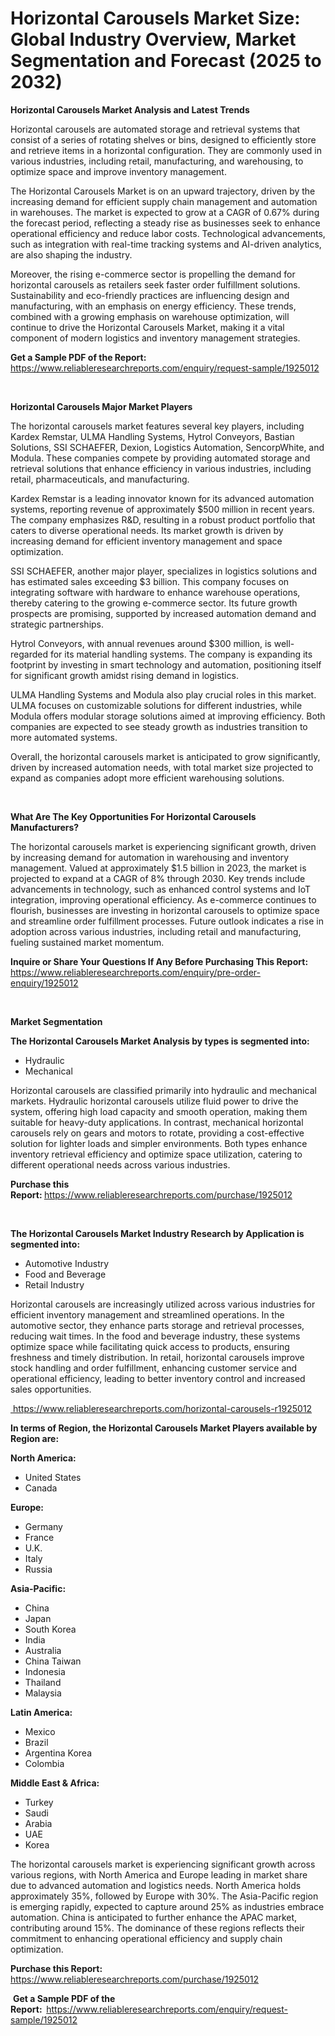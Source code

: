 <p><h1>Horizontal Carousels Market Size: Global Industry Overview, Market Segmentation and Forecast (2025 to 2032)</h1></p><p><strong>Horizontal Carousels Market Analysis and Latest Trends</strong></p>
<p><p>Horizontal carousels are automated storage and retrieval systems that consist of a series of rotating shelves or bins, designed to efficiently store and retrieve items in a horizontal configuration. They are commonly used in various industries, including retail, manufacturing, and warehousing, to optimize space and improve inventory management.</p><p>The Horizontal Carousels Market is on an upward trajectory, driven by the increasing demand for efficient supply chain management and automation in warehouses. The market is expected to grow at a CAGR of 0.67% during the forecast period, reflecting a steady rise as businesses seek to enhance operational efficiency and reduce labor costs. Technological advancements, such as integration with real-time tracking systems and AI-driven analytics, are also shaping the industry. </p><p>Moreover, the rising e-commerce sector is propelling the demand for horizontal carousels as retailers seek faster order fulfillment solutions. Sustainability and eco-friendly practices are influencing design and manufacturing, with an emphasis on energy efficiency. These trends, combined with a growing emphasis on warehouse optimization, will continue to drive the Horizontal Carousels Market, making it a vital component of modern logistics and inventory management strategies.</p></p>
<p><strong>Get a Sample PDF of the Report:&nbsp;</strong> <a href="https://www.reliableresearchreports.com/enquiry/request-sample/1925012?utm_campaign=3130&utm_medium=2&utm_source=Github&utm_content=ia&utm_term=16042025&utm_id=horizontal-carousels">https://www.reliableresearchreports.com/enquiry/request-sample/1925012</a></p>
<p>&nbsp;</p>
<p><strong>Horizontal Carousels Major Market Players</strong></p>
<p><p>The horizontal carousels market features several key players, including Kardex Remstar, ULMA Handling Systems, Hytrol Conveyors, Bastian Solutions, SSI SCHAEFER, Dexion, Logistics Automation, SencorpWhite, and Modula. These companies compete by providing automated storage and retrieval solutions that enhance efficiency in various industries, including retail, pharmaceuticals, and manufacturing.</p><p>Kardex Remstar is a leading innovator known for its advanced automation systems, reporting revenue of approximately $500 million in recent years. The company emphasizes R&D, resulting in a robust product portfolio that caters to diverse operational needs. Its market growth is driven by increasing demand for efficient inventory management and space optimization.</p><p>SSI SCHAEFER, another major player, specializes in logistics solutions and has estimated sales exceeding $3 billion. This company focuses on integrating software with hardware to enhance warehouse operations, thereby catering to the growing e-commerce sector. Its future growth prospects are promising, supported by increased automation demand and strategic partnerships.</p><p>Hytrol Conveyors, with annual revenues around $300 million, is well-regarded for its material handling systems. The company is expanding its footprint by investing in smart technology and automation, positioning itself for significant growth amidst rising demand in logistics.</p><p>ULMA Handling Systems and Modula also play crucial roles in this market. ULMA focuses on customizable solutions for different industries, while Modula offers modular storage solutions aimed at improving efficiency. Both companies are expected to see steady growth as industries transition to more automated systems.</p><p>Overall, the horizontal carousels market is anticipated to grow significantly, driven by increased automation needs, with total market size projected to expand as companies adopt more efficient warehousing solutions.</p></p>
<p>&nbsp;</p>
<p><strong>What Are The Key Opportunities For Horizontal Carousels Manufacturers?</strong></p>
<p><p>The horizontal carousels market is experiencing significant growth, driven by increasing demand for automation in warehousing and inventory management. Valued at approximately $1.5 billion in 2023, the market is projected to expand at a CAGR of 8% through 2030. Key trends include advancements in technology, such as enhanced control systems and IoT integration, improving operational efficiency. As e-commerce continues to flourish, businesses are investing in horizontal carousels to optimize space and streamline order fulfillment processes. Future outlook indicates a rise in adoption across various industries, including retail and manufacturing, fueling sustained market momentum.</p></p>
<p><strong>Inquire or Share Your Questions If Any Before Purchasing This Report:</strong> <a href="https://www.reliableresearchreports.com/enquiry/pre-order-enquiry/1925012?utm_campaign=3130&utm_medium=2&utm_source=Github&utm_content=ia&utm_term=16042025&utm_id=horizontal-carousels">https://www.reliableresearchreports.com/enquiry/pre-order-enquiry/1925012</a></p>
<p>&nbsp;</p>
<p><strong>Market Segmentation</strong></p>
<p><strong>The Horizontal Carousels Market Analysis by types is segmented into:</strong></p>
<p><ul><li>Hydraulic</li><li>Mechanical</li></ul></p>
<p><p>Horizontal carousels are classified primarily into hydraulic and mechanical markets. Hydraulic horizontal carousels utilize fluid power to drive the system, offering high load capacity and smooth operation, making them suitable for heavy-duty applications. In contrast, mechanical horizontal carousels rely on gears and motors to rotate, providing a cost-effective solution for lighter loads and simpler environments. Both types enhance inventory retrieval efficiency and optimize space utilization, catering to different operational needs across various industries.</p></p>
<p><strong>Purchase this Report:&nbsp;</strong><a href="https://www.reliableresearchreports.com/purchase/1925012?utm_campaign=3130&utm_medium=2&utm_source=Github&utm_content=ia&utm_term=16042025&utm_id=horizontal-carousels">https://www.reliableresearchreports.com/purchase/1925012</a></p>
<p>&nbsp;</p>
<p><strong>The Horizontal Carousels Market Industry Research by Application is segmented into:</strong></p>
<p><ul><li>Automotive Industry</li><li>Food and Beverage</li><li>Retail Industry</li></ul></p>
<p><p>Horizontal carousels are increasingly utilized across various industries for efficient inventory management and streamlined operations. In the automotive sector, they enhance parts storage and retrieval processes, reducing wait times. In the food and beverage industry, these systems optimize space while facilitating quick access to products, ensuring freshness and timely distribution. In retail, horizontal carousels improve stock handling and order fulfillment, enhancing customer service and operational efficiency, leading to better inventory control and increased sales opportunities.</p></p>
<p><a href="https://www.reliableresearchreports.com/horizontal-carousels-r1925012?utm_campaign=3130&utm_medium=2&utm_source=Github&utm_content=ia&utm_term=16042025&utm_id=horizontal-carousels">&nbsp;https://www.reliableresearchreports.com/horizontal-carousels-r1925012</a></p>
<p><strong>In terms of Region, the Horizontal Carousels Market Players available by Region are:</strong></p>
<p>
    <p> <strong> North America: </strong>
        <ul>
            <li>United States</li>
            <li>Canada</li>
        </ul>
        </p> 
    <p> <strong> Europe: </strong>
        <ul>
            <li>Germany</li>
            <li>France</li>
            <li>U.K.</li>
            <li>Italy</li>
            <li>Russia</li>
        </ul>
        </p> 
    <p> <strong> Asia-Pacific: </strong>
        <ul>
            <li>China</li>
            <li>Japan</li>
            <li>South Korea</li>
            <li>India</li>
            <li>Australia</li>
            <li>China Taiwan</li>
            <li>Indonesia</li>
            <li>Thailand</li>
            <li>Malaysia</li>
        </ul>
        </p> 
    <p> <strong> Latin America: </strong>
        <ul>
            <li>Mexico</li>
            <li>Brazil</li>
            <li>Argentina Korea</li>
            <li>Colombia</li>
        </ul>
        </p> 
    <p> <strong> Middle East & Africa: </strong>
        <ul>
            <li>Turkey</li>
            <li>Saudi</li>
            <li>Arabia</li>
            <li>UAE</li>
            <li>Korea</li>
        </ul>
    </p>
    </p>
<p><p>The horizontal carousels market is experiencing significant growth across various regions, with North America and Europe leading in market share due to advanced automation and logistics needs. North America holds approximately 35%, followed by Europe with 30%. The Asia-Pacific region is emerging rapidly, expected to capture around 25% as industries embrace automation. China is anticipated to further enhance the APAC market, contributing around 15%. The dominance of these regions reflects their commitment to enhancing operational efficiency and supply chain optimization.</p></p>
<p><strong>Purchase this Report: </strong><a href="https://www.reliableresearchreports.com/purchase/1925012?utm_campaign=3130&utm_medium=2&utm_source=Github&utm_content=ia&utm_term=16042025&utm_id=horizontal-carousels">https://www.reliableresearchreports.com/purchase/1925012</a></p>
<p>&nbsp;<strong>Get a Sample PDF of the Report:&nbsp;&nbsp;</strong><a href="https://www.reliableresearchreports.com/enquiry/request-sample/1925012?utm_campaign=3130&utm_medium=2&utm_source=Github&utm_content=ia&utm_term=16042025&utm_id=horizontal-carousels">https://www.reliableresearchreports.com/enquiry/request-sample/1925012</a></p>
<p><strong></strong></p>
<p><p></p><p></p><p></p></p>